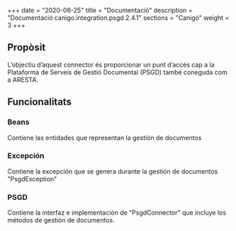 +++
date        = "2020-06-25"
title       = "Documentació"
description = "Documentació canigo.integration.psgd 2.4.1"
sections    = "Canigó"
weight      = 3
+++

## Propòsit

L’objectiu d’aquest connector és proporcionar un punt d’accés cap a la Plataforma de Serveis de Gestió Documental (PSGD) també coneguda com a ARESTA.

## Funcionalitats

### Beans

Contiene las entidades que representan la gestión de documentos

### Excepción

Contiene la excepción que se genera durante la gestión de documentos "PsgdException"

### PSGD

Contiene la interfaz e implementación de "PsgdConnector" que incluye los métodos de gestión de documentos. 
